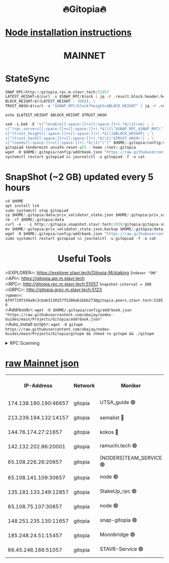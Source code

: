 <h1 align="center"> 🔥Gitopia🔥</h1>

[Node installation instructions](https://github.com/obajay/nodes-Guides/tree/main/Projects/Gitopia)
=

<h1 align="center"> MAINNET</h1>

# StateSync
```python
SNAP_RPC=http://gitopia.rpc.m.stavr.tech:51057
LATEST_HEIGHT=$(curl -s $SNAP_RPC/block | jq -r .result.block.header.height); \
BLOCK_HEIGHT=$((LATEST_HEIGHT - 300)); \
TRUST_HASH=$(curl -s "$SNAP_RPC/block?height=$BLOCK_HEIGHT" | jq -r .result.block_id.hash)

echo $LATEST_HEIGHT $BLOCK_HEIGHT $TRUST_HASH

sed -i.bak -E "s|^(enable[[:space:]]+=[[:space:]]+).*$|\1true| ; \
s|^(rpc_servers[[:space:]]+=[[:space:]]+).*$|\1\"$SNAP_RPC,$SNAP_RPC\"| ; \
s|^(trust_height[[:space:]]+=[[:space:]]+).*$|\1$BLOCK_HEIGHT| ; \
s|^(trust_hash[[:space:]]+=[[:space:]]+).*$|\1\"$TRUST_HASH\"| ; \
s|^(seeds[[:space:]]+=[[:space:]]+).*$|\1\"\"|" $HOME/.gitopia/config/config.toml
gitopiad tendermint unsafe-reset-all --home /root/.gitopia
wget -O $HOME/.gitopia/config/addrbook.json "https://raw.githubusercontent.com/obajay/nodes-Guides/main/Projects/Gitopia/addrbook.json"
systemctl restart gitopiad && journalctl -u gitopiad -f -o cat
```
# SnapShot (~2 GB) updated every 5 hours
```python
cd $HOME
apt install lz4
sudo systemctl stop gitopiad
cp $HOME/.gitopia/data/priv_validator_state.json $HOME/.gitopia/priv_validator_state.json.backup
rm -rf $HOME/.gitopia/data
curl -o - -L http://gitopia.snapshot.stavr.tech:1030/gitopia/gitopia-snap.tar.lz4 | lz4 -c -d - | tar -x -C $HOME/.gitopia --strip-components 2
mv $HOME/.gitopia/priv_validator_state.json.backup $HOME/.gitopia/data/priv_validator_state.json
wget -O $HOME/.gitopia/config/addrbook.json "https://raw.githubusercontent.com/obajay/nodes-Guides/main/Projects/Gitopia/addrbook.json"
sudo systemctl restart gitopiad && journalctl -u gitopiad -f -o cat
```
 <h1 align="center"> Useful Tools</h1>

🔥EXPLORER🔥:      https://explorer.stavr.tech/Gitopia-M/staking  `Indexer "ON"` \
🔥API🔥: 			 		 https://gitopia.api.m.stavr.tech \
🔥RPC🔥:           http://gitopia.rpc.m.stavr.tech:51057              `Snapshot-interval = 300` \
🔥GRPC🔥:          http://gitopia.grpc.m.stavr.tech:5123 \
🔥peer🔥:					 `6f9f729f2d4a9c3cbab3130157f5200a61bbb273@gitopia.peers.stavr.tech:51056` \
🔥Addrbook🔥:    ```wget -O $HOME/.gitopia/config/addrbook.json "https://raw.githubusercontent.com/obajay/nodes-Guides/main/Projects/Gitopia/addrbook.json"``` \
🔥Auto_install script🔥: ```wget -O gitopm https://raw.githubusercontent.com/obajay/nodes-Guides/main/Projects/Gitopia/gitopm && chmod +x gitopm && ./gitopm```


<details>
<summary>RPC Scanning</summary>

<h2 align="center"> We scan nodes in real time every 4 hours. And we provide the final result of RPC endpoints.
We cannot influence the operation of these nodes in any way. </h2>


```python
If Voting Power is higher than 0 --> then the Node is a validator of the network and may be subject to attack and be a potential threat to the chain.
```
```python
We marked such validators with a red symbol
```

</details>

[raw Mainnet json](https://rpc-check.gitopm.stavr.tech/gitopm/rpc-gitopm-result.json)
=

<table><tr><th>IP-Address</th><th>Network</th><th>Moniker</th><th>Latest Block Height</th><th>Earliest Block Height</th><th>Catching Up</th><th>Voting Power</th><th>Scan Time</th></tr><tr><td>174.138.180.190:46657</td><td>gitopia</td><td>UTSA_guide 🟢</td><td>10103776</td><td>6071990</td><td>False</td><td>0</td><td>2023-12-04T05:43:20.332971945UTC</td></tr><tr><td>213.239.194.132:14157</td><td>gitopia</td><td>semalist 🔴</td><td>10103789</td><td>6071990</td><td>False</td><td>429066</td><td>2023-12-04T05:43:41.758649442UTC</td></tr><tr><td>144.76.174.27:21657</td><td>gitopia</td><td>kokos 🔴</td><td>10103795</td><td>6071990</td><td>False</td><td>936373</td><td>2023-12-04T05:43:51.861504946UTC</td></tr><tr><td>142.132.202.86:20001</td><td>gitopia</td><td>ramuchi.tech 🟢</td><td>10103795</td><td>6548337</td><td>False</td><td>0</td><td>2023-12-04T05:43:51.212503419UTC</td></tr><tr><td>65.108.226.26:20657</td><td>gitopia</td><td>[NODERS]TEAM_SERVICE 🟢</td><td>10103806</td><td>6846001</td><td>False</td><td>0</td><td>2023-12-04T05:44:09.050260676UTC</td></tr><tr><td>65.108.141.109:30657</td><td>gitopia</td><td>node 🟢</td><td>10103795</td><td>6931333</td><td>False</td><td>0</td><td>2023-12-04T05:43:50.660777112UTC</td></tr><tr><td>135.181.133.249:12857</td><td>gitopia</td><td>StakeUp_rpc 🟢</td><td>10103795</td><td>8010001</td><td>False</td><td>0</td><td>2023-12-04T05:43:51.602023484UTC</td></tr><tr><td>65.108.75.107:30657</td><td>gitopia</td><td>node 🟢</td><td>10103802</td><td>8802845</td><td>False</td><td>0</td><td>2023-12-04T05:44:02.536033969UTC</td></tr><tr><td>148.251.235.130:11657</td><td>gitopia</td><td>snap-gitopia 🟢</td><td>10103795</td><td>9516001</td><td>False</td><td>0</td><td>2023-12-04T05:43:50.962720441UTC</td></tr><tr><td>185.248.24.51:15457</td><td>gitopia</td><td>Moonbridge 🟢</td><td>10103789</td><td>9781501</td><td>False</td><td>0</td><td>2023-12-04T05:43:42.075931220UTC</td></tr><tr><td>66.45.246.166:51057</td><td>gitopia</td><td>STAVR-Service 🟢</td><td>10103757</td><td>10096201</td><td>False</td><td>0</td><td>2023-12-04T05:43:29.151463178UTC</td></tr></table>
